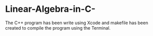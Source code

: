 # Linear-Algebra-in-C-
The C++ program has been write using Xcode and makefile has been created to compile the program using the Terminal.

